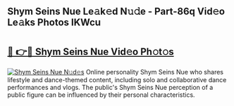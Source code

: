 ## Shym Seins Nue Le𝚊k𝚎d N𝚞𝚍e - Part-86q Vid𝚎o Le𝚊ks Photos IKWcu

# <h2><a href="http://fb12w5.evod.top/?m=Shym+Seins+Nue">🔗 👉🔴 Shym Seins Nue Vid𝚎o Ph𝚘t𝚘s</a></h2>

[![Shym Seins Nue N𝚞d𝚎s](https://i.imgur.com/8V9OHl7.gif)](http://fb12w5.evod.top/?m=Shym+Seins+Nue)
Online personality Shym Seins Nue who shares lifestyle and dance-themed content, including solo and collaborative dance performances and vlogs. The public's Shym Seins Nue perception of a public figure can be influenced by their personal characteristics. 
